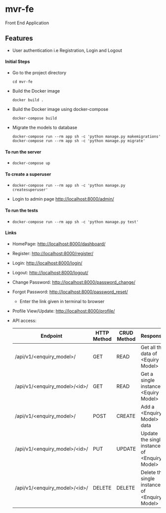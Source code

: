 # mvr-fe
Front End Application

## Features
- User authentication i.e Registration, Login and Logout


#### Initial Steps
- Go to the project directory
  ```
  cd mvr-fe
  ```
- Build the Docker image
  ```
  docker build .
  ```
- Build the Docker image using docker-compose
  ```
  docker-compose build
  ```
- Migrate the models to database
  ```
  docker-compose run --rm app sh -c 'python manage.py makemigrations'
  docker-compose run --rm app sh -c 'python manage.py migrate'
  ```


#### To run the server
-   ```
    docker-compose up
    ```
#### To create a superuser
- ```
  docker-compose run --rm app sh -c 'python manage.py createsuperuser'
  ```
- Login to admin page
  <http://localhost:8000/admin/>


#### To run the tests
- ```
  docker-compose run --rm app sh -c 'python manage.py test'
  ```


#### Links
- HomePage: <http://localhost:8000/dashboard/>
- Register: <http://localhost:8000/register/>
- Login: <http://localhost:8000/login/>
- Logout: <http://localhost:8000/logout/>
- Change Password: <http://localhost:8000/password_change/>
- Forgot Password: <http://localhost:8000/password_reset/>
  - Enter the link given in terminal to browser
- Profile View/Update: <http://localhost:8000/profile/>
- API access:

  | **Endpoint**                  | **HTTP Method** | **CRUD Method** | **Response**                                  |
  |-------------------------------|-----------------|-----------------|-----------------------------------------------|
  | /api/v1/\<enquiry_model>/      | GET             | READ            | Get all the data of \<Equiry Model>            |
  | /api/v1/\<enquiry_model>/\<id>/ | GET             | READ            | Get a single instance \<Equiry Model>          |
  | /api/v1/\<enquiry_model>/      | POST            | CREATE          | Add a \<Enquiry Model> data                    |
  | /api/v1/\<enquiry_model>/\<id>/ | PUT             | UPDATE          | Update the single instance of \<Enquiry Model> |
  | /api/v1/\<enquiry_model>/\<id>/ | DELETE          | DELETE          | Delete the single instance of \<Enquiry Model> |
